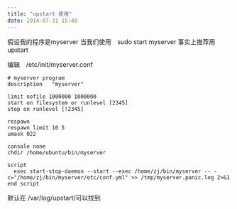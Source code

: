 ```yaml
---
title: "upstart 使用"
date: 2014-07-31 15:48
---
```


假设我的程序是myserver
当我们使用　sudo start myserver
事实上推荐用　upstart


编辑　/etc/init/myserver.conf
``` 
# myserver program
description   "myserver"

limit nofile 1000000 1000000
start on filesystem or runlevel [2345]
stop on runlevel [!2345]

respawn
respawn limit 10 5
umask 022

console none
chdir /home/ubuntu/bin/myserver

script
  exec start-stop-daemon --start --exec /home/zj/bin/myserver -- -c="/home/zj/bin/myserver/etc/conf.yml" >> /tmp/myserver.panic.log 2>&1
end script

```
默认在 /var/log/upstart/可以找到
